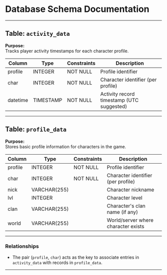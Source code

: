 # Database Schema Documentation

---

## Table: `activity_data`

**Purpose:**  
Tracks player activity timestamps for each character profile.

| Column   | Type      | Constraints | Description                              |
|----------|-----------|-------------|------------------------------------------|
| profile  | INTEGER   | NOT NULL    | Profile identifier                       |
| char     | INTEGER   | NOT NULL    | Character identifier (per profile)       |
| datetime | TIMESTAMP | NOT NULL    | Activity record timestamp (UTC suggested)|

---

## Table: `profile_data`

**Purpose:**  
Stores basic profile information for characters in the game.

| Column   | Type         | Constraints | Description                          |
|----------|--------------|-------------|--------------------------------------|
| profile  | INTEGER      | NOT NULL    | Profile identifier                   |
| char     | INTEGER      | NOT NULL    | Character identifier (per profile)   |
| nick     | VARCHAR(255) |             | Character nickname                   |
| lvl      | INTEGER      |             | Character level                      |
| clan     | VARCHAR(255) |             | Character's clan name (if any)       |
| world    | VARCHAR(255) |             | World/server where character exists  |

---

### Relationships

- The pair (`profile`, `char`) acts as the key to associate entries in `activity_data` with records in `profile_data`.

---